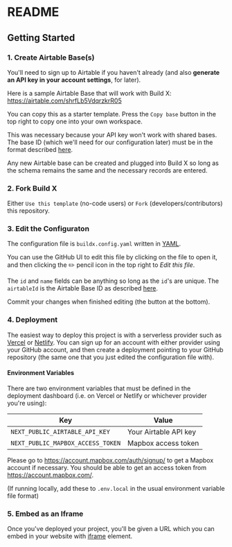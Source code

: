 # README

## Getting Started

### 1. Create Airtable Base(s)

You'll need to sign up to Airtable if you haven't already (and also **generate an API key in your account settings**, for later).

Here is a sample Airtable Base that will work with Build X: https://airtable.com/shrfLb5VdqrzkrR05

You can copy this as a starter template. Press the `Copy base` button in the top right to copy one into your own workspace.

This was necessary because your API key won't work with shared bases. The base ID (which we'll need for our configuration later) must be in the format described [here](https://support.airtable.com/hc/en-us/articles/4405741487383-Understanding-Airtable-IDs).

Any new Airtable base can be created and plugged into Build X so long as the schema remains the same and the necessary records are entered.

### 2. Fork Build X

Either `Use this template` (no-code users) or `Fork` (developers/contributors) this repository.

### 3. Edit the Configuraton

The configuration file is `buildx.config.yaml` written in [YAML](https://docs.ansible.com/ansible/latest/reference_appendices/YAMLSyntax.html#yaml-basics).

You can use the GitHub UI to edit this file by clicking on the file to open it, and then clicking the :pencil2: pencil icon in the top right to _Edit this file_.

The `id` and `name` fields can be anything so long as the `id`'s are unique. The `airtableId` is the Airtable Base ID as described [here](https://support.airtable.com/hc/en-us/articles/4405741487383-Understanding-Airtable-IDs).

Commit your changes when finished editing (the button at the bottom).

### 4. Deployment

The easiest way to deploy this project is with a serverless provider such as [Vercel](https://vercel.com) or [Netlify](https://netlify.com). You can sign up for an account with either provider using your GitHub account, and then create a deployment pointing to your GitHub repository (the same one that you just edited the configuration file with).

#### Environment Variables

There are two environment variables that must be defined in the deployment dashboard (i.e. on Vercel or Netlify or whichever provider you're using):

| Key                               | Value                 |
| --------------------------------- | --------------------- |
| `NEXT_PUBLIC_AIRTABLE_API_KEY`    | Your Airtable API key |
| `NEXT_PUBLIC_MAPBOX_ACCESS_TOKEN` | Mapbox access token   |

Please go to https://account.mapbox.com/auth/signup/ to get a Mapbox account if necessary. You should be able to get an access token from https://account.mapbox.com/.

(If running locally, add these to `.env.local` in the usual environment variable file format)

### 5. Embed as an Iframe

Once you've deployed your project, you'll be given a URL which you can embed in your website with [iframe](https://developer.mozilla.org/en-US/docs/Web/HTML/Element/iframe) element.
